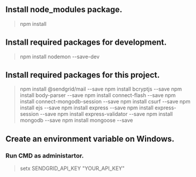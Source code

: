 ## Install node_modules package.
> npm install

## Install required packages for development.
> npm install nodemon --save-dev

## Install required packages for this project.
> npm install @sendgrid/mail --save
> npm install bcryptjs --save
> npm install body-parser --save
> npm install connect-flash --save
> npm install connect-mongodb-session --save
> npm install csurf --save
> npm install ejs --save
> npm install express --save
> npm install express-session --save
> npm install express-validator --save
> npm install mongodb --save
> npm install mongoose --save

## Create an environment variable on Windows.
### Run CMD as administartor.
> setx SENDGRID_API_KEY "YOUR_API_KEY"
